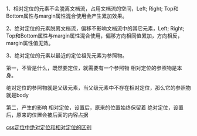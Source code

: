 1、相对定位的元素不会脱离文档流，占用文档流的空间，Left; Right; Top和Bottom属性与margin属性混合使用会产生累加效果。

2、绝对定位的元素脱离文档流，偏移不影响文档流中的其它元素，Left; Right; Top和Bottom属性与margin属性混合使用，偏移方向相同值累加，方向相反，margin属性值无效。

3、绝对定位的元素以最近的定位祖先元素为参照物。

第一，不管是什么，既然要定位，就需要有一个参照物 
相对定位的参照物是本身。

绝对定位的参照物就是父级元素，当父级元素中不存在相对定位，那么它的参照物就是body

第二，产生的影响 
相对定位，设置后，原来的位置始终保留着 
绝对定位，设置后，原来的位置会被后面的内容占据

[css定位中绝对定位和相对定位的区别](https://blog.csdn.net/qq_26291823/article/details/50479121)
